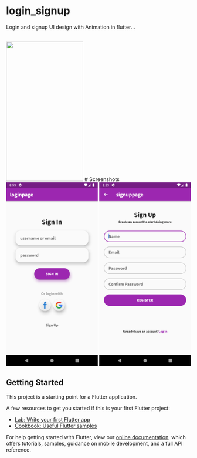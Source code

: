 # login_signup

Login and signup UI design with Animation in flutter...
<br/>
<br/>

<img src="https://github.com/rahamanar/flutter_login_signup/blob/master/Assets/login_signup.gif" height="380" width="210">
# Screenshots 

<img src="https://github.com/rahamanar/flutter_login_signup/blob/master/Assets/Screenshot_1.png" height="500em" style="max-width:100%;">

<img src="https://github.com/rahamanar/flutter_login_signup/blob/master/Assets/Screenshot_2.png" height="500em" style="max-width:100%;">

## Getting Started

This project is a starting point for a Flutter application.

A few resources to get you started if this is your first Flutter project:

- [Lab: Write your first Flutter app](https://flutter.dev/docs/get-started/codelab)
- [Cookbook: Useful Flutter samples](https://flutter.dev/docs/cookbook)

For help getting started with Flutter, view our
[online documentation](https://flutter.dev/docs), which offers tutorials,
samples, guidance on mobile development, and a full API reference.
